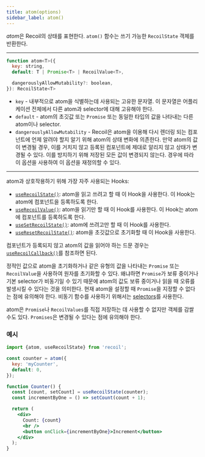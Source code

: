 ```yaml
---
title: atom(options)
sidebar_label: atom()
---
```


*atom*은 Recoil의 상태를 표현한다. `atom()` 함수는 쓰기 가능한 `RecoilState` 객체를 반환한다.

---

```jsx
function atom<T>({
  key: string,
  default: T | Promise<T> | RecoilValue<T>,

  dangerouslyAllowMutability?: boolean,
}): RecoilState<T>
```

- `key` - 내부적으로 atom을 식별하는데 사용되는 고유한 문자열. 이 문자열은 어플리케이션 전체에서 다른 atom과 selector에 대해 고유해야 한다.
- `default` - atom의 초깃값 또는 `Promise` 또는 동일한 타입의 값을 나타내는 다른 atom이나 selector.
- `dangerouslyAllowMutability` - Recoil은 atom을 이용해 다시 렌더링 되는 컴포넌트에 언제 알려야 할지 알기 위해 atom의 상태 변화에 의존한다. 만약 atom의 값이 변경될 경우, 이를 거치지 않고 등록된 컴포넌트에 제대로 알리지 않고 상태가 변경될 수 있다. 이를 방지하기 위해 저장된 모든 값이 변경되지 않는다. 경우에 따라 이 옵션을 사용하여 이 옵션을 재정의할 수 있다.

---

atom과 상호작용하기 위해 가장 자주 사용되는 Hooks:

- [`useRecoilState()`](/docs/api-reference/core/useRecoilState): atom을 읽고 쓰려고 할 때 이 Hook을 사용한다. 이 Hook는 atom에 컴포넌트을 등록하도록 한다.
- [`useRecoilValue()`](/docs/api-reference/core/useRecoilValue): atom을 읽기만 할 때 이 Hook를 사용한다. 이 Hook는 atom에 컴포넌트를 등록하도록 한다.
- [`useSetRecoilState()`](/docs/api-reference/core/useSetRecoilState): atom에 쓰려고만 할 때 이 Hook를 사용한다.
- [`useResetRecoilState()`](/docs/api-reference/core/useResetRecoilState): atom을 초깃값으로 초기화할 때 이 Hook을 사용한다.

컴포넌트가 등록되지 않고 atom의 값을 읽어야 하는 드문 경우는 [`useRecoilCallback()`](/docs/api-reference/core/useRecoilCallback)를 참조하면 된다.

정적인 값으로 atom을 초기화하거나 같은 유형의 값을 나타내는 `Promise` 또는 `RecoilValue`을 사용하여 원자를 초기화할 수 있다. 왜냐하면 `Promise`가 보류 중이거나 기본 selector가 비동기일 수 있기 때문에 atom의 값도 보류 중이거나 읽을 때 오류를 발생시킬 수 있다는 것을 의미한다. 현재 atom을 설정할 때 `Promise`을 지정할 수 없다는 점에 유의해야 한다. 비동기 함수를 사용하기 위해서는 [selectors](/docs/api-reference/core/selector)를 사용한다.

atom은 `Promise`나 `RecoilValues`를 직접 저장하는 데 사용할 수 없지만 객체를 감쌀 수도 있다. `Promises`은 변경될 수 있다는 점에 유의해야 한다.

### 예시

```jsx
import {atom, useRecoilState} from 'recoil';

const counter = atom({
  key: 'myCounter',
  default: 0,
});

function Counter() {
  const [count, setCount] = useRecoilState(counter);
  const incrementByOne = () => setCount(count + 1);

  return (
    <div>
      Count: {count}
      <br />
      <button onClick={incrementByOne}>Increment</button>
    </div>
  );
}
```
